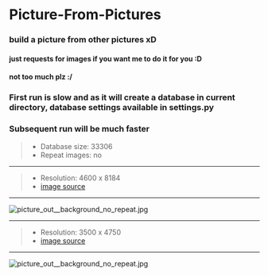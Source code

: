 # Picture-From-Pictures

### build a picture from other pictures xD
#### just requests for images if you want me to do it for you :D
#### not too much plz :/
### First run is slow and as it will create a database in current directory, database settings available in settings.py
### Subsequent run will be much faster
> - Database size: 33306
> - Repeat images: no
---
> - Resolution: 4600 x 8184
> - [image source](https://twitter.com/sukemyon_443/status/1030028596339822594)
---
![picture_out__background_no_repeat.jpg](https://github.com/Redcxx/Pictures-to-Picture/blob/master/picture_output/0.7.jpg "picture_out__background_no_repeat")

---
> - Resolution: 3500 x 4750
> - [image source](https://www.pixiv.net/member_illust.php?mode=medium&illust_id=70321968)
---
![picture_out__background_no_repeat.jpg](https://github.com/Redcxx/Pictures-to-Picture/blob/master/image_output/0.7.jpg "picture_out__background_no_repeat")
